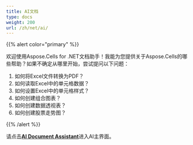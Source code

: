 ```yaml
---
title: AI文档
type: docs
weight: 200
url: /zh/net/ai/
---
```


{{% alert color="primary" %}}

欢迎使用Aspose.Cells for .NET文档助手！我能为您提供关于Aspose.Cells的哪些帮助？如果不确定从哪里开始，尝试提问以下问题：

1. 如何将Excel文件转换为PDF？
1. 如何读取Excel中的单元格数据？
1. 如何设置Excel中的单元格样式？
1. 如何创建组合图表？
1. 如何创建数据透视表？
1. 如何创建股票走势图？

{{% /alert %}}

请点击[**AI Document Assistant**](https://products.aspose.ai/cells/chat/document/csharp)进入AI主界面。




